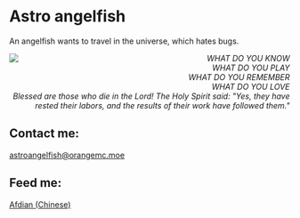 # Astro angelfish

An angelfish wants to travel in the universe, which hates bugs.

<img src="https://github-readme-stats.vercel.app/api/top-langs/?username=astro-angelfish&layout=compact&theme=tokyonight" align="left" />

<div align="right">
<i>
WHAT DO YOU KNOW<br>
WHAT DO YOU PLAY<br>
WHAT DO YOU REMEMBER<br>
WHAT DO YOU LOVE<br>
Blessed are those who die in the Lord! The Holy Spirit said: "Yes, they have rested their labors, and the results of their work have followed them."
</i>
</div>

## Contact me:
<astroangelfish@orangemc.moe>

## Feed me:
[Afdian (Chinese)](https://afdian.net/@astro-angelfish)
